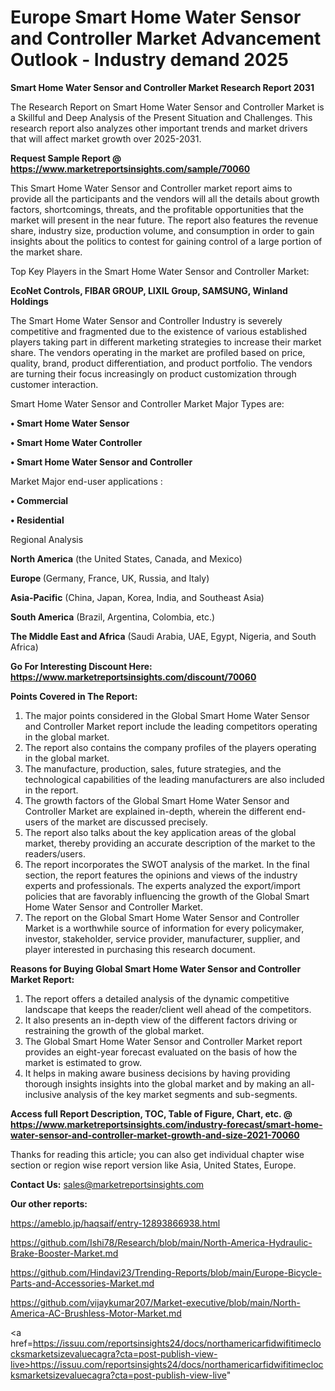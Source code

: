 # Europe Smart Home Water Sensor and Controller Market Advancement Outlook - Industry demand 2025

<strong>Smart Home Water Sensor and Controller Market Research Report 2031</strong>

The Research Report on Smart Home Water Sensor and Controller Market is a Skillful and Deep Analysis of the Present Situation and Challenges. This research report also analyzes other important trends and market drivers that will affect market growth over 2025-2031.

<strong>Request Sample Report @ <a href=https://www.marketreportsinsights.com/sample/70060>https://www.marketreportsinsights.com/sample/70060</a></strong>

This Smart Home Water Sensor and Controller market report aims to provide all the participants and the vendors will all the details about growth factors, shortcomings, threats, and the profitable opportunities that the market will present in the near future. The report also features the revenue share, industry size, production volume, and consumption in order to gain insights about the politics to contest for gaining control of a large portion of the market share.

Top Key Players in the Smart Home Water Sensor and Controller Market:

<strong>EcoNet Controls, FIBAR GROUP, LIXIL Group, SAMSUNG, Winland Holdings</strong>

The Smart Home Water Sensor and Controller Industry is severely competitive and fragmented due to the existence of various established players taking part in different marketing strategies to increase their market share. The vendors operating in the market are profiled based on price, quality, brand, product differentiation, and product portfolio. The vendors are turning their focus increasingly on product customization through customer interaction.

Smart Home Water Sensor and Controller Market Major Types are:

<strong>• Smart Home Water Sensor

• Smart Home Water Controller

• Smart Home Water Sensor and Controller</strong>

Market Major end-user applications :

<strong>• Commercial

• Residential</strong>

Regional Analysis

</u><strong><b>North America</b></strong> (the United States, Canada, and Mexico)

<strong><b>Europe </b></strong>(Germany, France, UK, Russia, and Italy)

<strong><b>Asia-Pacific</b></strong> (China, Japan, Korea, India, and Southeast Asia)

<strong><b>South America</b></strong> (Brazil, Argentina, Colombia, etc.)

<strong><b>The Middle East and Africa</b></strong> (Saudi Arabia, UAE, Egypt, Nigeria, and South Africa)

<strong>Go For Interesting Discount Here: <a href=https://www.marketreportsinsights.com/discount/70060>https://www.marketreportsinsights.com/discount/70060</a></strong>

<strong>Points Covered in The Report:</strong>
<ol>
  <li>The major points considered in the Global Smart Home Water Sensor and Controller Market report include the leading competitors operating in the global market.</li>
  <li>The report also contains the company profiles of the players operating in the global market.</li>
  <li>The manufacture, production, sales, future strategies, and the technological capabilities of the leading manufacturers are also included in the report.</li>
  <li>The growth factors of the Global Smart Home Water Sensor and Controller Market are explained in-depth, wherein the different end-users of the market are discussed precisely.</li>
  <li>The report also talks about the key application areas of the global market, thereby providing an accurate description of the market to the readers/users.</li>
  <li>The report incorporates the SWOT analysis of the market. In the final section, the report features the opinions and views of the industry experts and professionals. The experts analyzed the export/import policies that are favorably influencing the growth of the Global Smart Home Water Sensor and Controller Market.</li>
  <li>The report on the Global Smart Home Water Sensor and Controller Market is a worthwhile source of information for every policymaker, investor, stakeholder, service provider, manufacturer, supplier, and player interested in purchasing this research document.</li>
</ol>
<strong>Reasons for Buying Global Smart Home Water Sensor and Controller Market Report:</strong>

<ol>
  <li>The report offers a detailed analysis of the dynamic competitive landscape that keeps the reader/client well ahead of the competitors.</li>
  <li>It also presents an in-depth view of the different factors driving or restraining the growth of the global market.</li>
  <li>The Global Smart Home Water Sensor and Controller Market report provides an eight-year forecast evaluated on the basis of how the market is estimated to grow.</li>
  <li>It helps in making aware business decisions by having providing thorough insights insights into the global market and by making an all-inclusive analysis of the key market segments and sub-segments.</li>
</ol>
<strong>Access full Report Description, TOC, Table of Figure, Chart, etc. @ <a href=https://www.marketreportsinsights.com/industry-forecast/smart-home-water-sensor-and-controller-market-growth-and-size-2021-70060>https://www.marketreportsinsights.com/industry-forecast/smart-home-water-sensor-and-controller-market-growth-and-size-2021-70060</a></strong>


Thanks for reading this article; you can also get individual chapter wise section or region wise report version like Asia, United States, Europe.

<strong>Contact Us:</strong>
sales@marketreportsinsights.com

<strong>Our other reports:</strong>

<a href=https://ameblo.jp/haqsaif/entry-12893866938.html>https://ameblo.jp/haqsaif/entry-12893866938.html</a>

<a href=https://github.com/Ishi78/Research/blob/main/North-America-Hydraulic-Brake-Booster-Market.md>https://github.com/Ishi78/Research/blob/main/North-America-Hydraulic-Brake-Booster-Market.md</a>

<a href=https://github.com/Hindavi23/Trending-Reports/blob/main/Europe-Bicycle-Parts-and-Accessories-Market.md>https://github.com/Hindavi23/Trending-Reports/blob/main/Europe-Bicycle-Parts-and-Accessories-Market.md</a>

<a href=https://github.com/vijaykumar207/Market-executive/blob/main/North-America-AC-Brushless-Motor-Market.md>https://github.com/vijaykumar207/Market-executive/blob/main/North-America-AC-Brushless-Motor-Market.md</a>

<a href=https://issuu.com/reportsinsights24/docs/northamericarfidwifitimeclocksmarketsizevaluecagra?cta=post-publish-view-live>https://issuu.com/reportsinsights24/docs/northamericarfidwifitimeclocksmarketsizevaluecagra?cta=post-publish-view-live</a>"
